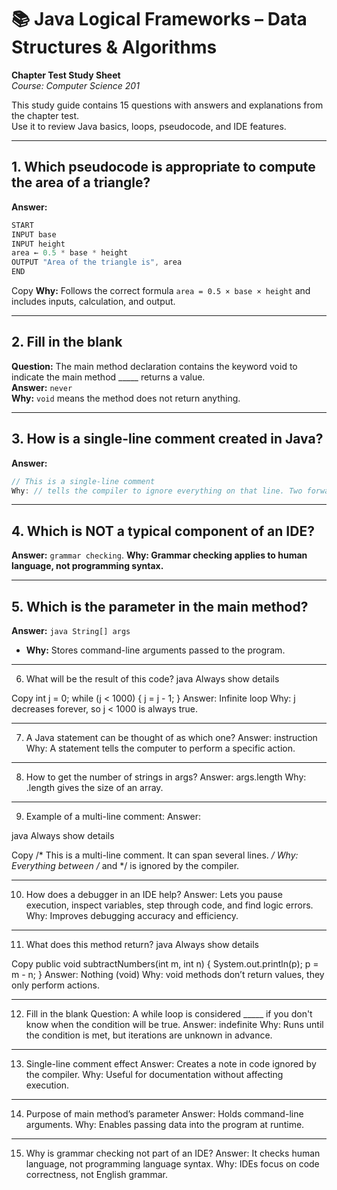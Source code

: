 # 📚 Java Logical Frameworks – Data Structures & Algorithms  
**Chapter Test Study Sheet**  
*Course: Computer Science 201*

This study guide contains 15 questions with answers and explanations from the chapter test.  
Use it to review Java basics, loops, pseudocode, and IDE features.

---

## 1. Which pseudocode is appropriate to compute the area of a triangle?
**Answer:**
```java
START
INPUT base
INPUT height
area ← 0.5 * base * height
OUTPUT "Area of the triangle is", area
END
```

Copy
**Why:** Follows the correct formula `area = 0.5 × base × height` and includes inputs, calculation, and output.

---

## 2. Fill in the blank  
**Question:** The main method declaration contains the keyword void to indicate the main method _____ returns a value.  
**Answer:** `never`  
**Why:** `void` means the method does not return anything.

---

## 3. How is a single-line comment created in Java?  
**Answer:**
```java
// This is a single-line comment
Why: // tells the compiler to ignore everything on that line. Two forward slashes
```

---

## 4. Which is NOT a typical component of an IDE?

**Answer:** `grammar checking`.
**Why: Grammar checking applies to human language, not programming syntax.**

---

## 5. Which is the parameter in the main method?
**Answer:** ```java String[] args```

* **Why:** Stores command-line arguments passed to the program.

---

6. What will be the result of this code?
java
Always show details

Copy
int j = 0;
while (j < 1000) {
    j = j - 1;
}
Answer: Infinite loop
Why: j decreases forever, so j < 1000 is always true.

---

7. A Java statement can be thought of as which one?
Answer: instruction
Why: A statement tells the computer to perform a specific action.

---

8. How to get the number of strings in args?
Answer: args.length
Why: .length gives the size of an array.

---

9. Example of a multi-line comment:
Answer:

java
Always show details

Copy
/*
 This is a multi-line comment.
 It can span several lines.
*/
Why: Everything between /* and */ is ignored by the compiler.

---

10. How does a debugger in an IDE help?
Answer: Lets you pause execution, inspect variables, step through code, and find logic errors.
Why: Improves debugging accuracy and efficiency.


---

11. What does this method return?
java
Always show details

Copy
public void subtractNumbers(int m, int n) {
    System.out.println(p);
    p = m - n;
}
Answer: Nothing (void)
Why: void methods don’t return values, they only perform actions.

---

12. Fill in the blank
Question: A while loop is considered _____ if you don't know when the condition will be true.
Answer: indefinite
Why: Runs until the condition is met, but iterations are unknown in advance.

---

13. Single-line comment effect
Answer: Creates a note in code ignored by the compiler.
Why: Useful for documentation without affecting execution.

---

14. Purpose of main method’s parameter
Answer: Holds command-line arguments.
Why: Enables passing data into the program at runtime.

---

15. Why is grammar checking not part of an IDE?
Answer: It checks human language, not programming language syntax.
Why: IDEs focus on code correctness, not English grammar.



